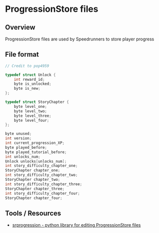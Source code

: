 
# ProgressionStore files

## Overview

ProgressionStore files are used by Speedrunners to store player progress

## File format

```c
// Credit to pop4959

typedef struct Unlock {
    int reward_id;
    byte is_unlocked;
    byte is_new;
};

typedef struct StoryChapter {
    byte level_one;
    byte level_two;
    byte level_three;
    byte level_four;
};

byte unused;
int version;
int current_progression_XP;
byte played_before;
byte played_tutorial_before;
int unlocks_num;
Unlock unlocks[unlocks_num];
int story_difficulty_chapter_one;
StoryChapter chapter_one;
int story_difficulty_chapter_two;
StoryChapter chapter_two;
int story_difficulty_chapter_three;
StoryChapter chapter_three;
int story_difficulty_chapter_four;
StoryChapter chapter_four;
```

## Tools / Resources

- [srprogression - python library for editing ProgressionStore files](https://github.com/commentsr/srprogression)
